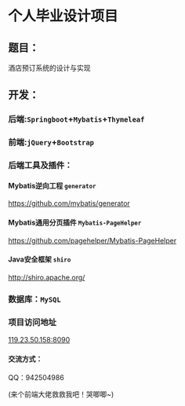 # 个人毕业设计项目

## 题目：

酒店预订系统的设计与实现

## 开发：

### 后端:`Springboot`+`Mybatis`+`Thymeleaf`

### 前端:`jQuery`+`Bootstrap`

### 后端工具及插件：

#### Mybatis逆向工程 `generator`
https://github.com/mybatis/generator

#### Mybatis通用分页插件 `Mybatis-PageHelper`
https://github.com/pagehelper/Mybatis-PageHelper

#### Java安全框架 `shiro`
http://shiro.apache.org/
<br>

### 数据库：`MySQL`<br>

### 项目访问地址
[119.23.50.158:8090](119.23.50.158:8090) 

#### 交流方式：
QQ：942504986
<br>

(来个前端大佬救救我吧！哭唧唧~)
